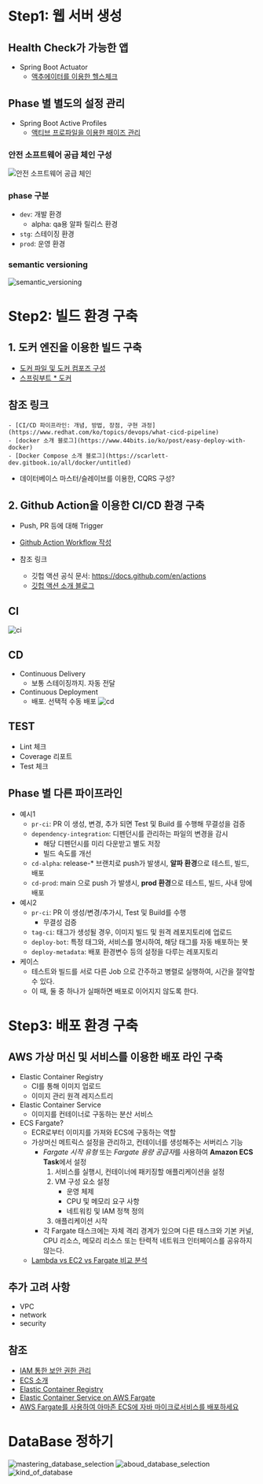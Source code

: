 # Step1: 웹 서버 생성
## Health Check가 가능한 앱
- Spring Boot Actuator
    - [액추에이터를 이용한 헬스체크](../../java/spring/actuator.md)

## Phase 별 별도의 설정 관리
- Spring Boot Active Profiles
    - [액티브 프로파일을 이용한 패이즈 관리](../../java/spring/active_profiles.md)

### 안전 소프트웨어 공급 체인 구성
![안전 소프트웨어 공급 체인](../../cloud/docker/Docs-Ref/ci.png)

### phase 구분
- `dev`: 개발 환경
    - alpha: qa용 알파 릴리스 환경
- `stg`: 스테이징 환경
- `prod`: 운영 환경

### semantic versioning
![semantic_versioning](./img/semantic_versioning.png)


# Step2: 빌드 환경 구축
## 1. 도커 엔진을 이용한 빌드 구축
- [도커 파일 및 도커 컴포즈 구성](../../cloud/docker/doc_docker.md)
- [스프링부트 * 도커](../../cloud/docker/docker_java/docker_java.md)

## 참조 링크
    - [CI/CD 파이프라인: 개념, 방법, 장점, 구현 과정](https://www.redhat.com/ko/topics/devops/what-cicd-pipeline)
    - [docker 소개 블로그](https://www.44bits.io/ko/post/easy-deploy-with-docker)
    - [Docker Compose 소개 블로그](https://scarlett-dev.gitbook.io/all/docker/untitled)
- 데이터베이스 마스터/슬레이브를 이용한, CQRS 구성?

## 2. Github Action을 이용한 CI/CD 환경 구축
- Push, PR 등에 대해 Trigger
- [Github Action Workflow 작성](../../cicd/git/GitHub_Actions/github_actions.md)

- 참조 링크
    - 깃헙 액션 공식 문서: <https://docs.github.com/en/actions>
    - [깃헙 액션 소개 블로그](https://www.daleseo.com/github-actions-basics/)

## CI
![ci](./img/ci.png)

## CD
- Continuous Delivery
    - 보통 스테이징까지. 자동 전달
- Continuous Deployment
    - 배포. 선택적 수동 배포
![cd](./img/cd.png)

## TEST
- Lint 체크
- Coverage 리포트
- Test 체크

## Phase 별 다른 파이프라인
- 예시1
    - `pr-ci`: PR 이 생성, 변경, 추가 되면 Test 및 Build 를 수행해 무결성을 검증
    - `dependency-integration`: 디펜던시를 관리하는 파일의 변경을 감시 
        - 해당 디펜던시를 미리 다운받고 별도 저장
        - 빌드 속도를 개선
    - `cd-alpha`: release-* 브랜치로 push가 발생시, **알파 환경**으로 테스트, 빌드, 배포
    - `cd-prod`: main 으로 push 가 발생시, **prod 환경**으로 테스트, 빌드, 사내 망에 배포
- 예시2
    - `pr-ci`: PR 이 생성/변경/추가시, Test 및 Build를 수행
        - 무결성 검증
    - `tag-ci`: 태그가 생성될 경우, 이미지 빌드 및 원격 레포지토리에 업로드
    - `deploy-bot`: 특정 태그와, 서비스를 명시하여, 해당 태그를 자동 배포하는 봇
    - `deploy-metadata`: 배포 환경변수 등의 설정을 다루는 레포지토리
- 케이스
    - 테스트와 빌드를 서로 다른 Job 으로 간주하고 병렬로 실행하여, 시간을 절약할 수 있다.
    - 이 때, 둘 중 하나가 실패하면 배포로 이어지지 않도록 한다.

# Step3: 배포 환경 구축 
## AWS 가상 머신 및 서비스를 이용한 배포 라인 구축
- Elastic Container Registry
    - CI를 통해 이미지 업로드
    - 이미지 관리 원격 레지스트리
- Elastic Container Service
    - 이미지를 컨테이너로 구동하는 분산 서비스
- ECS Fargate?
    - ECR로부터 이미지를 가져와 ECS에 구동하는 역할
    - 가상머신 메트릭스 설정을 관리하고, 컨테이너를 생성해주는 서버리스 기능
        - *Fargate 시작 유형* 또는 *Fargate 용량 공급자*를 사용하여 **Amazon ECS Task**에서 설정
            1. 서비스를 실행시, 컨테이너에 패키징할 애플리케이션을 설정
            2. VM 구성 요소 설정
                - 운영 체제
                - CPU 및 메모리 요구 사항
                - 네트워킹 및 IAM 정책 정의
            3. 애플리케이션 시작
        - 각 Fargate 태스크에는 자체 격리 경계가 있으며 다른 태스크와 기본 커널, CPU 리소스, 메모리 리소스 또는 탄력적 네트워크 인터페이스를 공유하지 않는다. 
    - [Lambda vs EC2 vs Fargate 비교 분석](https://blogs.perficient.com/2021/06/17/aws-cost-analysis-comparing-lambda-ec2-fargate/)

## 추가 고려 사항
- VPC
- network
- security

## 참조
- [IAM 통한 보안 권한 관리](https://dev.classmethod.jp/articles/what-is-aws-iam-kr/)
- [ECS 소개](http://ecs.catsdogs.kr.s3-website.ap-northeast-2.amazonaws.com/ko/1.-intro/)
- [Elastic Container Registry](https://aws.amazon.com/ko/ecr/)
- [Elastic Container Service on AWS Fargate](https://docs.aws.amazon.com/AmazonECS/latest/developerguide/AWS_Fargate.html)
- [AWS Fargate를 사용하여 아마존 ECS에 자바 마이크로서비스를 배포하세요](https://docs.aws.amazon.com/ko_kr/prescriptive-guidance/latest/patterns/deploy-java-microservices-on-amazon-ecs-using-aws-fargate.html)


# DataBase 정하기
![mastering_database_selection](./img/mastering_database_selection.jpg)
![aboud_database_selection](./img/aboud_database_selection.jpg)
![kind_of_database](./img/kind_of_database.png)

